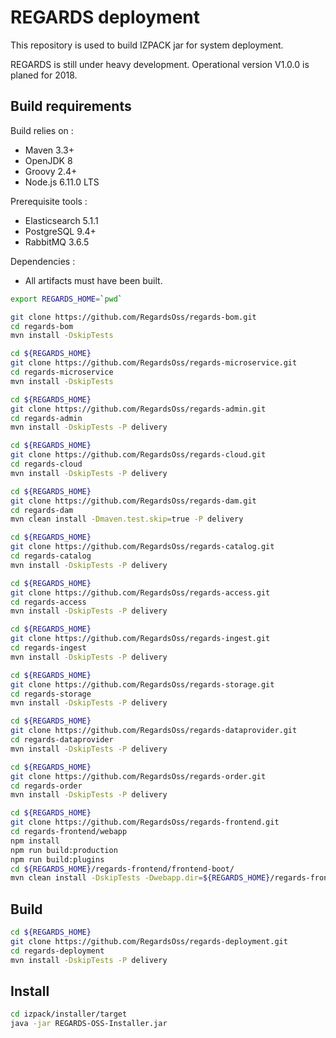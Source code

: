 # REGARDS deployment

This repository is used to build IZPACK jar for system deployment.

REGARDS is still under heavy development. Operational version V1.0.0 is planed for 2018.

## Build requirements

Build relies on :
* Maven 3.3+
* OpenJDK 8
* Groovy 2.4+
* Node.js 6.11.0 LTS

Prerequisite tools :
* Elasticsearch 5.1.1
* PostgreSQL 9.4+
* RabbitMQ 3.6.5

Dependencies : 
* All artifacts must have been built.

```bash
export REGARDS_HOME=`pwd`

git clone https://github.com/RegardsOss/regards-bom.git
cd regards-bom
mvn install -DskipTests

cd ${REGARDS_HOME}
git clone https://github.com/RegardsOss/regards-microservice.git
cd regards-microservice
mvn install -DskipTests

cd ${REGARDS_HOME}
git clone https://github.com/RegardsOss/regards-admin.git
cd regards-admin
mvn install -DskipTests -P delivery

cd ${REGARDS_HOME}
git clone https://github.com/RegardsOss/regards-cloud.git
cd regards-cloud
mvn install -DskipTests -P delivery 

cd ${REGARDS_HOME}
git clone https://github.com/RegardsOss/regards-dam.git
cd regards-dam
mvn clean install -Dmaven.test.skip=true -P delivery

cd ${REGARDS_HOME}
git clone https://github.com/RegardsOss/regards-catalog.git
cd regards-catalog
mvn install -DskipTests -P delivery

cd ${REGARDS_HOME}
git clone https://github.com/RegardsOss/regards-access.git
cd regards-access
mvn install -DskipTests -P delivery

cd ${REGARDS_HOME}
git clone https://github.com/RegardsOss/regards-ingest.git
cd regards-ingest
mvn install -DskipTests -P delivery

cd ${REGARDS_HOME}
git clone https://github.com/RegardsOss/regards-storage.git
cd regards-storage
mvn install -DskipTests -P delivery

cd ${REGARDS_HOME}
git clone https://github.com/RegardsOss/regards-dataprovider.git
cd regards-dataprovider
mvn install -DskipTests -P delivery

cd ${REGARDS_HOME}
git clone https://github.com/RegardsOss/regards-order.git
cd regards-order
mvn install -DskipTests -P delivery

cd ${REGARDS_HOME}
git clone https://github.com/RegardsOss/regards-frontend.git
cd regards-frontend/webapp
npm install
npm run build:production
npm run build:plugins
cd ${REGARDS_HOME}/regards-frontend/frontend-boot/
mvn clean install -DskipTests -Dwebapp.dir=${REGARDS_HOME}/regards-frontend/webapp
```

## Build

```bash
cd ${REGARDS_HOME}
git clone https://github.com/RegardsOss/regards-deployment.git
cd regards-deployment
mvn install -DskipTests -P delivery
```

## Install

```bash
cd izpack/installer/target
java -jar REGARDS-OSS-Installer.jar
```
